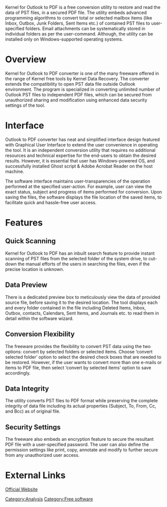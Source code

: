 Kernel for Outlook to PDF is a free conversion utility to restore and
read the data of PST files, in a secured PDF file. The utility embeds
advanced programming algorithms to convert total or selected mailbox
items (like Inbox, Outbox, Junk Folders, Sent Items etc.) of contained
PST files to user-specified folders. Email attachments can be
systematically stored in individual folders as per the user-command.
Although, the utility can be installed only on Windows-supported
operating systems.

# Overview

Kernel for Outlook to PDF converter is one of the many freeware offered
in the range of Kernel free tools by Kernel Data Recovery. The converter
extends the compatibility to open PST data file outside Outlook
environment. The program is specialized in converting unlimited number
of Outlook PST files to independent PDF files, which can be secured from
unauthorized sharing and modification using enhanced data security
settings of the tool.

# Interface

Outlook to PDF converter has neat and simplified interface design
featured with Graphical User Interface to extend the user convenience in
operating the tool. It is an independent conversion utility that
requires no additional resources and technical expertise for the
end-users to obtain the desired results. However, it is essential that
user has Windows-powered OS, and successfully installed Ghost script &
Adobe Acrobat Reader on the host machine.

The software interface maintains user-transparencies of the operation
performed at the specified user-action. For example, user can view the
exact status, subject and progress of items performed for conversion.
Upon saving the files, the software displays the file location of the
saved items, to facilitate quick and hassle-free user access.

# Features

## Quick Scanning

Kernel for Outlook to PDF has an inbuilt search feature to provide
instant scanning of PST files from the selected folder of the system
drive, to cut-down the manual efforts of the users in searching the
files, even if the precise location is unknown.

## Data Preview

There is a dedicated preview box to meticulously view the data of
provided source file, before saving it to the desired location. The tool
displays each and every folder contained in the file including Deleted
Items, Inbox, Outbox, contacts, Calendars, Sent Items, and Journals etc.
to read them in detail within the software wizard.

## Conversion Flexibility

The freeware provides the flexibility to convert PST data using the two
options: convert by selected folders or selected items. Choose ‘convert
selected folder’ option to select the desired check boxes that are
needed to be restored. However, if the user wants to convert more than
one e-mails or items to PDF file, then select ‘convert by selected
items’ option to save accordingly.

## Data Integrity

The utility converts PST files to PDF format while preserving the
complete integrity of data file including its actual properties
(Subject, To, From, Cc, and Bcc) as of original file.

## Security Settings

The freeware also embeds an encryption feature to secure the resultant
PDF file with a user-specified password. The user can also define the
permission settings like print, copy, annotate and modify to further
secure from any unauthorized user access.

# External Links

[Official Website](http://www.nucleustechnologies.com/)

[Category:Analysis](Category:Analysis "wikilink") [Category:Free
software](Category:Free_software "wikilink")